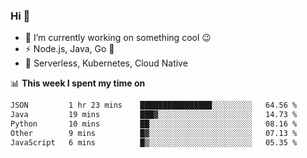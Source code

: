 ### Hi 👋

<!--
**nodejh/nodejh** is a ✨ _special_ ✨ repository because its `README.md` (this file) appears on your GitHub profile.

Here are some ideas to get you started:

- 🔭 I’m currently working on ...
- 🌱 I’m currently learning ...
- 👯 I’m looking to collaborate on ...
- 🤔 I’m looking for help with ...
- 💬 Ask me about ...
- 📫 How to reach me: ...
- 😄 Pronouns: ...
- ⚡ Fun fact: ...
-->

- 🔭 I’m currently working on something cool :wink:
- ⚡ Node.js, Java, Go :thought_balloon:
- 🤖 Serverless, Kubernetes, Cloud Native

📊 **This week I spent my time on**

<!--START_SECTION:waka-->

```txt
JSON         1 hr 23 mins    ████████████████░░░░░░░░░   64.56 %
Java         19 mins         ███▓░░░░░░░░░░░░░░░░░░░░░   14.73 %
Python       10 mins         ██░░░░░░░░░░░░░░░░░░░░░░░   08.16 %
Other        9 mins          █▓░░░░░░░░░░░░░░░░░░░░░░░   07.13 %
JavaScript   6 mins          █▒░░░░░░░░░░░░░░░░░░░░░░░   05.35 %
```

<!--END_SECTION:waka-->


<!--
:traffic_light: **Visitors**

![visitors](https://visitor-badge.glitch.me/badge?page_id=nodejh.nodejh)
-->
